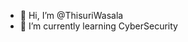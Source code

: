 - 👋 Hi, I’m @ThisuriWasala
- 🌱 I’m currently learning CyberSecurity

<!---
ThisuriWasala/ThisuriWasala is a ✨ special ✨ repository because its `README.md` (this file) appears on your GitHub profile.
You can click the Preview link to take a look at your changes.
--->
